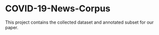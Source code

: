 # COVID-19-News-Corpus
This project contains the collected dataset and annotated subset for our paper.
